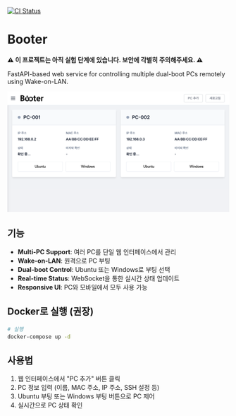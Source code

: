 [![CI Status](https://github.com/hololee/booter/actions/workflows/ci.yml/badge.svg?branch=main)](https://github.com/hololee/booter/actions/workflows/ci.yml)

# Booter

**⚠️ 이 프로젝트는 아직 실험 단계에 있습니다. 보안에 각별히 주의해주세요. ⚠️**

FastAPI-based web service for controlling multiple dual-boot PCs remotely using Wake-on-LAN.

![타이틀](./imgs/title.png)

## 기능

- **Multi-PC Support**: 여러 PC를 단일 웹 인터페이스에서 관리
- **Wake-on-LAN**: 원격으로 PC 부팅
- **Dual-boot Control**: Ubuntu 또는 Windows로 부팅 선택
- **Real-time Status**: WebSocket을 통한 실시간 상태 업데이트
- **Responsive UI**: PC와 모바일에서 모두 사용 가능

## Docker로 실행 (권장)

```bash
# 실행
docker-compose up -d
```

## 사용법

1. 웹 인터페이스에서 "PC 추가" 버튼 클릭
2. PC 정보 입력 (이름, MAC 주소, IP 주소, SSH 설정 등)
3. Ubuntu 부팅 또는 Windows 부팅 버튼으로 PC 제어
4. 실시간으로 PC 상태 확인
